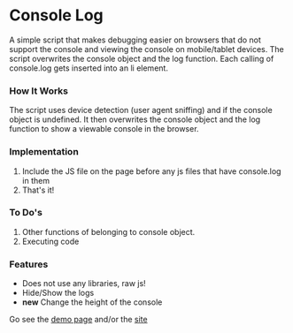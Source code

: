 Console Log
==========

A simple script that makes debugging easier on browsers that do not support the console and viewing the console on mobile/tablet devices. The script overwrites the console object and the log function. Each calling of console.log gets inserted into an li element.

### How It Works
The script uses device detection (user agent sniffing) and if the console object is undefined. It then overwrites the console object and the log function to show a viewable console in the browser.

### Implementation
1. Include the JS file on the page before any js files that have console.log in them
2. That's it!

### To Do's
1. Other functions of belonging to console object.
2. Executing code 

### Features
- Does not use any libraries, raw js!
- Hide/Show the logs
- **new** Change the height of the console


Go see the [demo page](http://console.mikewgd.com/demo.html) and/or the [site](http://console.mikewgd.com)

